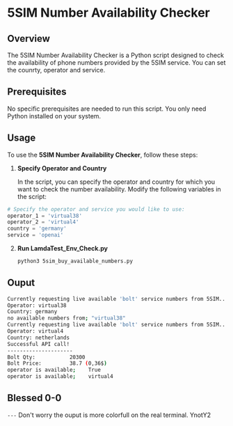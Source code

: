 # 5SIM Number Availability Checker

## Overview

The 5SIM Number Availability Checker is a Python script designed to check the availability of phone numbers provided by the 5SIM service. You can set the counrty, operator and service. 

## Prerequisites

No specific prerequisites are needed to run this script. You only need Python installed on your system.

## Usage

To use the **5SIM Number Availability Checker**, follow these steps:

1. **Specify Operator and Country**

   In the script, you can specify the operator and country for which you want to check the number availability. Modify the following variables in the script:
   
```python
# Specify the operator and service you would like to use:
operator_1 = 'virtual38'
operator_2 = 'virtual4'
country = 'germany'
service = 'openai'
```

2. **Run LamdaTest_Env_Check.py**
   
   ```bash
   python3 5sim_buy_available_numbers.py
   ```

## Ouput 
```bash
Currently requesting live available 'bolt' service numbers from 5SIM...
Operator: virtual38
Country: germany
no available numbers from; "virtual38"
Currently requesting live available 'bolt' service numbers from 5SIM...
Operator: virtual4
Country: netherlands
Successful API call!
---------------------
Bolt Qty:           20300
Bolt Price:         38.7 (0,36$)
operator is available;    True
operator is available;    virtual4

```
## Blessed 0-0
```---```
Don't worry the ouput is more colorfull on the real terminal. YnotY2 
